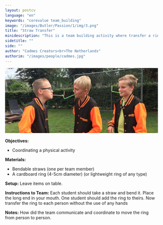 ```yaml
---
layout: postcv
language: "en"
keywords: "corevalue team_building"
image: "/images/Butler/Passion/1/img/3.png"
title: "Straw Transfer"
minidescription: "This is a team building activity where transfer a ring using only a straw."
sidetitle: ""
side: ""
author: "Cadmes Creators<br>The Netherlands"
authorim: "/images/people/cadmes.jpg"
---
```



<img src="/images/CoreValues/StrawTransfer.png" style="max-width: 100%">

<b>Objectives:</b>
- Coordinating a physical activity

<b>Materials:</b>
- Bendable straws (one per team member)
- A cardboard ring (4-5cm diameter) (or lightweight ring of any type)

<b>Setup:</b>
Leave items on table.

<b>Instructions to Team:</b>
Each student should take a straw and bend it. Place the long end in your mouth. One student should add the ring to theirs. Now transfer the ring to each person without the use of any hands

<b>Notes:</b>
How did the team communicate and coordinate to move the ring from person to person.





